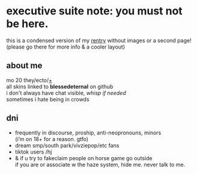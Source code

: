 # executive suite note: you must not be here.
this is a condensed version of my [rentry](https://rentry.co/3NOCH) without images or a second page!  
(please go there for more info & a cooler layout)
## about me  
mo 20 they/ecto/[+](https://pronouny.xyz/u/bubby)  
all skins linked to **blessedeternal** on github  
i don't always have chat visible, *whisp if needed*  
sometimes i hate being in crowds  
## dni  
- frequently in discourse, proship, anti-neopronouns, minors  
(i’m on 18+ for a reason. gtfo)  
- dream smp/south park/vivziepop/etc fans  
- tiktok users /hj  
- & if u try to fakeclaim people on horse game go outside  
if you are or associate w the haze system, hide me. never talk to me.  

